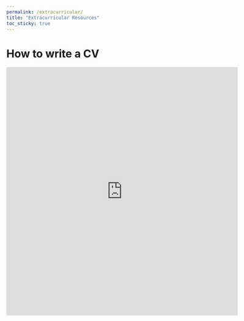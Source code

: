 ```yaml
---
permalink: /extracurricular/
title: "Extracurricular Resources"
toc_sticky: true
---
```

# How to write a CV
<div style="text-align: center"><iframe src="https://docs.google.com/document/d/1QOwvf5GVvmJmwdPpMHz4DNR53IhmBWZ_SPJiE2S6Le0/edit?usp=sharing" frameborder="0" width="120%" height="650" scrolling="yes"></iframe></div>
